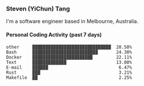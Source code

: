 ### Steven (YiChun) Tang

I'm a software engineer based in Melbourne, Australia.

#### Personal Coding Activity (past 7 days)
```
other     ▓▓▓▓▓▓▓▓▓▓▓▓▓▓▓▓▓▓▓▓▓▓▓▓▓▓▓▓▓▓  28.58%
Bash      ▓▓▓▓▓▓▓▓▓▓▓▓▓▓▓▓▓▓▓▓▓▓▓▓▓       24.30%
Docker    ▓▓▓▓▓▓▓▓▓▓▓▓▓▓▓▓▓▓▓▓▓▓▓         22.11%
Text      ▓▓▓▓▓▓▓▓▓▓▓▓▓                   13.08%
E-mail    ▓▓▓▓▓▓                           6.47%
Rust      ▓▓▓                              3.21%
Makefile  ▓▓                               2.25%
```
